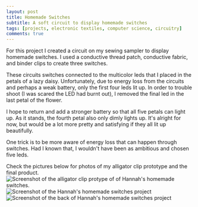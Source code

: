```yaml
---
layout: post
title: Homemade Switches
subtitle: A soft circuit to display homemade switches
tags: [projects, electronic textiles, computer science, circuitry]
comments: true
---
```

For this project I created a circuit on my sewing sampler to display homemade switches. I used a conductive thread patch, conductive fabric, and binder clips to create three switches.

These circuits switches connected to the multicolor leds that I placed in the petals of a lazy daisy. Unfortunately, due to energy loss from the circuits and perhaps a weak battery, only the first four leds lit up. In order to trouble shoot (I was scared the LED had burnt out), I removed the final led in the last petal of the flower. 

I hope to return and add a stronger battery so that all five petals can light up. As it stands, the fourth petal also only dimly lights up. It's alright for now, but would be a lot more pretty and satisfying if they all lit up beautifully. 

One trick is to be more aware of energy loss that can happen through switches. Had I known that, I wouldn't have been as ambitious and chosen five leds. 

Check the pictures below for photos of my alligator clip prototype and the final product.  
![Screenshot of the alligator clip protype of of Hannah's homemade switches. ](hannahtager.github.io/img/alligatorSwitches.JPG)
![Screenshot of the Hannah's homemade switches project](hannahtager.github.io/img/finishedSwitches.JPG)
![Screenshot of the back of Hannah's homemade switches project](hannahtager.github.io/img/homemadeSwitchesBack.JPG)
